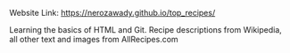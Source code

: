 Website Link: https://nerozawady.github.io/top_recipes/

Learning the basics of HTML and Git.
Recipe descriptions from Wikipedia, all other text and images from AllRecipes.com